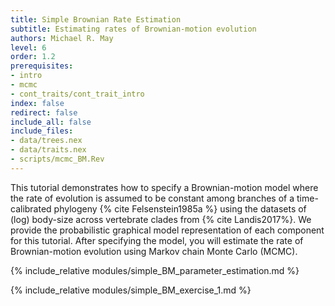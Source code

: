 ```yaml
---
title: Simple Brownian Rate Estimation
subtitle: Estimating rates of Brownian-motion evolution
authors: Michael R. May
level: 6
order: 1.2
prerequisites:
- intro
- mcmc
- cont_traits/cont_trait_intro
index: false
redirect: false
include_all: false
include_files:
- data/trees.nex
- data/traits.nex
- scripts/mcmc_BM.Rev
---
```


This tutorial demonstrates how to specify a Brownian-motion model where the rate of 
evolution is assumed to be constant among branches of a time-calibrated phylogeny 
{% cite Felsenstein1985a %} using the datasets of (log) body-size across vertebrate 
clades from {% cite Landis2017%}. We provide the probabilistic graphical model 
representation of each component for this tutorial. After specifying the model, you 
will estimate the rate of Brownian-motion evolution using Markov chain Monte Carlo (MCMC).

{% include_relative modules/simple_BM_parameter_estimation.md %}

{% include_relative modules/simple_BM_exercise_1.md %}
